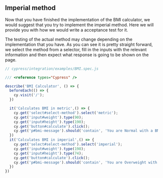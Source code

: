## Imperial method

Now that you have finished the implementation of the BMI calculator, we would suggest that you try to implement the imperial method. Here we will provide you with how we would write a acceptance test for it.

The testing of the actual method may change depending on the implementation that you have. As you can see it is pretty straight forward, we select the method from a selector, fill in the inputs with the relevant information and then expect what response is going to be shown on the page.

```js
// cypress/integration/examples/BMI.spec.js

/// <reference types="Cypress" />

describe('BMI Calculator', () => {
  beforeEach(() => {
    cy.visit('/');
  })

  it('Calculates BMI in metric',() => {
    cy.get('select#select-method').select('metric');
    cy.get('input#weight').type(90);
    cy.get('input#height').type(190);
    cy.get('button#calculate').click();
    cy.get('p#bmi-message').should('contain', 'You are Normal with a BMI of 24.93')
  })
  it('Calculates BMI in imperial',() => {
    cy.get('select#select-method').select('imperial');
    cy.get('input#weight').type(198);
    cy.get('input#height').type(74);
    cy.get('button#calculate').click();
    cy.get('p#bmi-message').should('contain', 'You are Overweight with a BMI of 25.42')
  })
})

```
